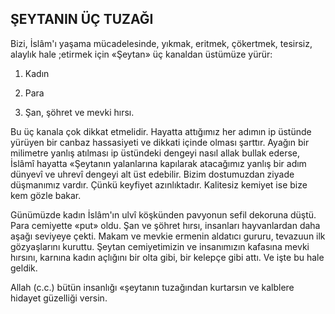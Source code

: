 ## ŞEYTANIN ÜÇ TUZAĞI

Bizi, İslâm'ı yaşama mücadelesinde, yık­mak, eritmek, çökertmek, tesirsiz, alaylık hale ;etirmek için «Şeytan» üç kanaldan üstümüze yü­rür:

1)   Kadın

2)   Para

3)   Şan, şöhret ve mevki hırsı.

Bu üç kanala çok dikkat etmelidir. Hayatta attığımız her adımın ip üstünde yürüyen bir canbaz hassasiyeti ve dikkati içinde olması şarttır. Ayağın bir milimetre yanlış atılması ip üstündeki dengeyi nasıl allak bullak ederse, İslâmî hayat­ta «Şeytanın yalanlarına kapılarak atacağımız yanlış bir adım dünyevî ve uhrevî dengeyi alt üst edebilir. Bizim dostumuzdan ziyade düşmanımız vardır. Çünkü keyfiyet azınlıktadır. Kalitesiz ke­miyet ise bize kem gözle bakar.

Günümüzde kadın İslâm'ın ulvî köşkünden pavyonun sefil dekoruna düştü. Para cemiyette «put» oldu. Şan ve şöhret hırsı, insanları hay­vanlardan daha aşağı seviyeye çekti. Makam ve mevkie ermenin aldatıcı gururu, tevazuun ilk gözyaşlarını kuruttu. Şeytan cemiyetimizin ve insanımızın kafasına mevki hırsını, karnına kadın açlığını bir olta gibi, bir kelepçe gibi attı. Ve iş­te bu hale geldik.

Allah (c.c.) bütün insanlığı «şeytanın tuza­ğından kurtarsın ve kalblere hidayet güzelliği versin.
